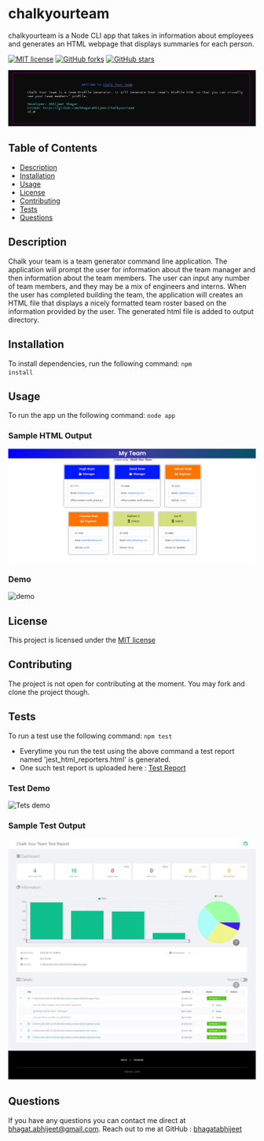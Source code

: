 # chalkyourteam
chalkyourteam is a  Node CLI app that takes in information about employees and generates an HTML webpage that displays summaries for each person.

 [![MIT license](https://img.shields.io/badge/license-MIT-blue.svg)](https://github.com/bhagatabhijeet/chalkyourteam)
 [![GitHub forks](https://img.shields.io/github/forks/bhagatabhijeet/chalkyourteam)](https://github.com/bhagatabhijeet/chalkyourteam/network)
 [![GitHub stars](https://img.shields.io/github/stars/bhagatabhijeet/chalkyourteam)](https://github.com/bhagatabhijeet/chalkyourteam/stargazers)

 ![console](https://github.com/bhagatabhijeet/chalkyourteam/raw/master/projassets/console.png)
 
 
 ## Table of Contents
- [Description](#description)
- [Installation](#installation)
- [Usage](#usage)
- [License](#license)
- [Contributing](#contributing)
- [Tests](#tests) 
- [Questions](#questions)

## Description
Chalk your team is a team generator command line application. 
The application will prompt the user for information about the team manager and then information about the team members. 
The user can input any number of team members, and they may be a mix of engineers and interns.  When the user has completed building the team, the application will creates an HTML file that displays a nicely formatted team roster based on the information provided by the user. The generated html file is added to output directory. 
  
## Installation
To install dependencies, run the following command: <code>npm install</code>

## Usage
To run the app un the following command: <code>node app</code>

### Sample HTML Output
![Sample output](https://github.com/bhagatabhijeet/chalkyourteam/raw/master/projassets/output_team_html.png)

### Demo
![demo](https://github.com/bhagatabhijeet/chalkyourteam/raw/master/projassets/demo.gif)


## License
This project is licensed under the [MIT license](https://github.com/bhagatabhijeet/chalkyourteam/blob/master/LICENSE)

## Contributing
The project is not open for contributing at the moment.
You may fork and clone the project though.

## Tests
To run a test use the following command: 
<code>npm test</code>
* Everytime you run the test using the above command a test report named 'jest_html_reporters.html' is generated.
* One such test report is uploaded here : [Test Report](https://bhagatabhijeet.github.io/chalkyourteam/jest_html_reporters.html)

### Test Demo
![Tets demo](https://github.com/bhagatabhijeet/chalkyourteam/raw/master/projassets/test_demo.gif)

### Sample Test Output
 ![Sample Tets output](https://github.com/bhagatabhijeet/chalkyourteam/raw/master/projassets/sample_test_output.png)


## Questions
If you have any questions you can contact me direct at <bhagat.abhijeet@gmail.com>.
    Reach out to me at GitHub : [bhagatabhijeet](https://github.com/bhagatabhijeet)
    
